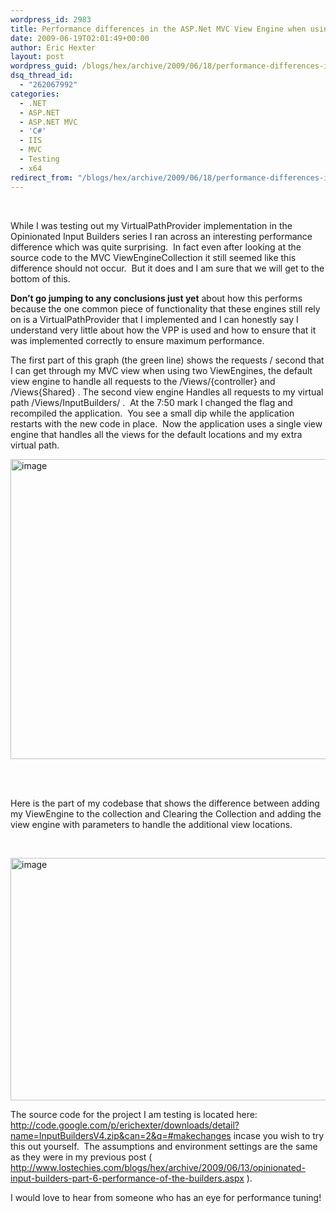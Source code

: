 ```yaml
---
wordpress_id: 2983
title: Performance differences in the ASP.Net MVC View Engine when using two View Engines versus a single Composite View Engine.
date: 2009-06-19T02:01:49+00:00
author: Eric Hexter
layout: post
wordpress_guid: /blogs/hex/archive/2009/06/18/performance-differences-in-the-asp-net-mvc-view-engine-when-using-two-view-engines-versus-a-single-composite-view-engine.aspx
dsq_thread_id:
  - "262067992"
categories:
  - .NET
  - ASP.NET
  - ASP.NET MVC
  - 'C#'
  - IIS
  - MVC
  - Testing
  - x64
redirect_from: "/blogs/hex/archive/2009/06/18/performance-differences-in-the-asp-net-mvc-view-engine-when-using-two-view-engines-versus-a-single-composite-view-engine.aspx/"
---
```

&#160;

While I was testing out my VirtualPathProvider implementation in the Opinionated Input Builders series I ran across an interesting performance difference which was quite surprising.&#160; In fact even after looking at the source code to the MVC ViewEngineCollection it still seemed like this difference should not occur.&#160; But it does and I am sure that we will get to the bottom of this.&#160; 

**Don’t go jumping to any conclusions just yet** about how this performs because the one common piece of functionality that these engines still rely on is a VirtualPathProvider that I implemented and I can honestly say I understand very little about how the VPP is used and how to ensure that it was implemented correctly to ensure maximum performance.

The first part of this graph (the green line) shows the requests / second that I can get through my MVC view when using two ViewEngines, the default view engine to handle all requests to the /Views/{controller} and /Views{Shared} . The second view engine Handles all requests to my virtual path /Views/InputBuilders/ .&#160; At the 7:50 mark I changed the flag and recompiled the application.&#160; You see a small dip while the application restarts with the new code in place.&#160; Now the application uses a single view engine that handles all the views for the default locations and my extra virtual path.

<img style="border-bottom: 0px;border-left: 0px;border-top: 0px;border-right: 0px" border="0" alt="image" src="http://lostechies.com/erichexter/files/2011/03/image_3EB3F6FC.png" width="1028" height="480" />&#160;

&#160;

Here is the part of my codebase that shows the difference between adding my ViewEngine to the collection and Clearing the Collection and adding the view engine with parameters to handle the additional view locations.

&#160;

 <img style="border-bottom: 0px;border-left: 0px;border-top: 0px;border-right: 0px" border="0" alt="image" src="http://lostechies.com/erichexter/files/2011/03/image_4898E867.png" width="1028" height="388" /></p> 

The source code for the project I am testing is located here: <http://code.google.com/p/erichexter/downloads/detail?name=InputBuildersV4.zip&can=2&q=#makechanges> incase you wish to try this out yourself.&#160; The assumptions and environment settings are the same as they were in my previous post ( <http://www.lostechies.com/blogs/hex/archive/2009/06/13/opinionated-input-builders-part-6-performance-of-the-builders.aspx> ).

I would love to hear from someone who has an eye for performance tuning!